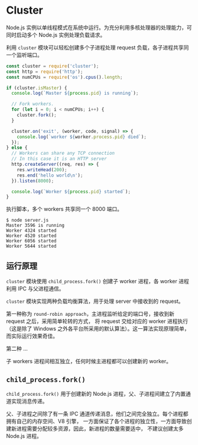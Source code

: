 # Cluster

Node.js 实例以单线程模式在系统中运行。为充分利用多核处理器的处理能力，可同时启动多个 Node.js 实例处理负载请求。

利用 `cluster` 模块可以轻松创建多个子进程处理 request 负载，各子进程共享同一个监听端口。 

```js
const cluster = require('cluster');
const http = require('http');
const numCPUs = require('os').cpus().length;

if (cluster.isMaster) {
  console.log(`Master ${process.pid} is running`);

  // Fork workers.
  for (let i = 0; i < numCPUs; i++) {
    cluster.fork();
  }

  cluster.on('exit', (worker, code, signal) => {
    console.log(`worker ${worker.process.pid} died`);
  });
} else {
  // Workers can share any TCP connection
  // In this case it is an HTTP server
  http.createServer((req, res) => {
    res.writeHead(200);
    res.end('hello world\n');
  }).listen(8000);

  console.log(`Worker ${process.pid} started`);
}
```

执行脚本，多个 workers 共享同一个 8000 端口。

```
$ node server.js
Master 3596 is running
Worker 4324 started
Worker 4520 started
Worker 6056 started
Worker 5644 started
```

## 运行原理

`cluster` 模块使用 `child_process.fork()` 创建子 worker 进程，各 worker 进程利用 IPC 与父进程通信。

`cluster` 模块实现两种负载均衡算法，用于处理 server 中接收到的 request。

第一种称为 `round-robin approach`，主进程监听给定的端口号，接收到新 request 之后，采用简单轮转的方式，
将 request 交给对应的 worker 进程执行（这是除了 Windows 之外各平台所采用的默认算法）。这一算法实现原理简单，
而实际运行效果奇佳。

第二种 ...

子 workers 进程间相互独立，任何时候主进程都可以创建新的 worker。

## `child_process.fork()`

`child_process.fork()` 用于创建新的 Node.js 进程，父、子进程间建立了内置通道实现消息传递。

父、子进程之间除了有一条 IPC 通道传递消息，他们之间完全独立。每个进程都拥有自己的内存空间、V8 引擎，
一方面保证了各个进程的独立性，一方面导致创建新进程需要分配较多资源，因此，新进程的数量需要适中，
不建议创建太多 Node.js 进程。


